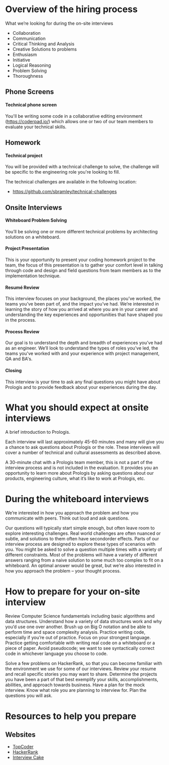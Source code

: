 # Overview of the hiring process
What we’re looking for during the on-site interviews
* Collaboration
* Communication
* Critical Thinking and Analysis
* Creative Solutions to problems
* Enthusiasm
* Initiative
* Logical Reasoning
* Problem Solving
* Thoroughness 

## Phone Screens
#### Technical phone screen
You'll be writing some code in a collaborative editing environment (https://coderpad.io/) which allows one or two of our team members to evaluate your technical skills.

## Homework
#### Technical project
You will be provided with a technical challenge to solve, the challenge will be specific to the engineering role you're looking to fill.

The technical challenges are available in the following location:
* https://github.com/sbramley/technical-challenges

## Onsite Interviews
#### Whiteboard Problem Solving
You’ll be solving one or more different technical problems by architecting solutions on a whiteboard.

#### Project Presentation
This is your opportunity to present your coding homework project to the team, the focus of this presentation is to gather your comfort level in talking through code and design and field questions from team members as to the implementation technique.

#### Resumé Review
This interview focuses on your background, the places you’ve worked, the teams you’ve been part of, and the impact you’ve had. We’re interested in learning the story of how you arrived at where you are in your career and understanding the key experiences and opportunities that have shaped you in the process.

#### Process Review
Our goal is to understand the depth and breadth of experiences you’ve had as an engineer. We’ll look to understand the types of roles you’ve led, the teams you've worked with and your experience with project management, QA and BA's.  

#### Closing
This interview is your time to ask any final questions you might have about Prologis and to provide feedback about your experiences during the day.

# What you should expect at onsite interviews
A brief introduction to Prologis.

Each interview will last approximately 45-­60 minutes and many will give you a chance to ask questions about Prologis or the role. These interviews will cover a number of technical and cultural assessments as described above.

A 30-minute chat with a Prologis team member, this is not a part of the interview process and is not included in the evaluation. It provides you an opportunity to learn more about Prologis by asking questions about our products, engineering culture, what it’s like to work at Prologis, etc.

# During the whiteboard interviews
We’re interested in how you approach the problem and how you communicate with peers. Think out loud and ask questions.

Our questions will typically start simple enough, but often leave room to explore interesting challenges. Real world challenges are often nuanced or subtle, and solutions to them often have second­order effects. Parts of our interview process are designed to explore these types of scenarios with you. You might be asked to solve a question multiple times with a variety of different constraints. Most of the problems will have a variety of different answers ranging from a naive solution to some much too complex to fit on a whiteboard. An optimal answer would be great, but we’re also interested in how you approach the problem – your thought process.

# How to prepare for your on-site interview
Review Computer Science fundamentals including basic algorithms and data structures. Understand how a variety of data structures work and why you’d use one over another. Brush up on Big O notation and be able to perform time and space complexity analysis. Practice writing code, especially if you’re out of practice. Focus on your strongest language. Practice getting comfortable with writing real code on a whiteboard or a piece of paper. Avoid pseudo­code; we want to see syntactically correct code in whichever language you choose to code.

Solve a few problems on HackerRank, so that you can become familiar with the environment we use for some of our interviews. Review your resume and recall specific stories you may want to share. Determine the projects you have been a part of that best exemplify your skills, accomplishments, abilities, and approach towards business. Have a plan for the mock interview. Know what role you are planning to interview for. Plan the questions you will ask.

# Resources to help you prepare
## Websites
* [TopCoder](https://www.topcoder.com//) 
* [HackerRank](https://www.hackerrank.com/) 
* [Interview Cake](https://www.interviewcake.com/) 

